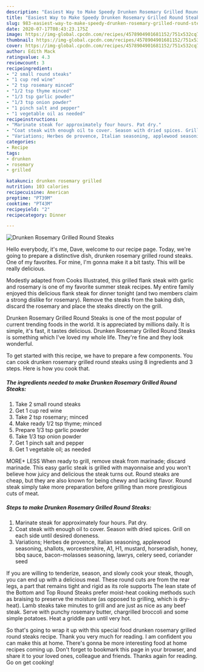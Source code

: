 ```yaml
---
description: "Easiest Way to Make Speedy Drunken Rosemary Grilled Round Steaks"
title: "Easiest Way to Make Speedy Drunken Rosemary Grilled Round Steaks"
slug: 983-easiest-way-to-make-speedy-drunken-rosemary-grilled-round-steaks
date: 2020-07-17T08:43:23.175Z
image: https://img-global.cpcdn.com/recipes/4578904901681152/751x532cq70/drunken-rosemary-grilled-round-steaks-recipe-main-photo.jpg
thumbnail: https://img-global.cpcdn.com/recipes/4578904901681152/751x532cq70/drunken-rosemary-grilled-round-steaks-recipe-main-photo.jpg
cover: https://img-global.cpcdn.com/recipes/4578904901681152/751x532cq70/drunken-rosemary-grilled-round-steaks-recipe-main-photo.jpg
author: Edith Mack
ratingvalue: 4.3
reviewcount: 3
recipeingredient:
- "2 small round steaks"
- "1 cup red wine"
- "2 tsp rosemary minced"
- "1/2 tsp thyme minced"
- "1/3 tsp garlic powder"
- "1/3 tsp onion powder"
- "1 pinch salt and pepper"
- "1 vegetable oil as needed"
recipeinstructions:
- "Marinate steak for approximately four hours. Pat dry."
- "Coat steak with enough oil to cover. Season with dried spices. Grill on each side until desired doneness."
- "Variations; Herbes de provence, Italian seasoning, applewood seasoning, shallots, worcestershire, A1, H1, mustard, horseradish, honey, bbq sauce, bacon-molasses seasoning, lawrys, celery seed, coriander seed"
categories:
- Recipe
tags:
- drunken
- rosemary
- grilled

katakunci: drunken rosemary grilled 
nutrition: 103 calories
recipecuisine: American
preptime: "PT39M"
cooktime: "PT43M"
recipeyield: "2"
recipecategory: Dinner

---
```



![Drunken Rosemary Grilled Round Steaks](https://img-global.cpcdn.com/recipes/4578904901681152/751x532cq70/drunken-rosemary-grilled-round-steaks-recipe-main-photo.jpg)

Hello everybody, it's me, Dave, welcome to our recipe page. Today, we're going to prepare a distinctive dish, drunken rosemary grilled round steaks. One of my favorites. For mine, I'm gonna make it a bit tasty. This will be really delicious.

Modestly adapted from Cooks Illustrated, this grilled flank steak with garlic and rosemary is one of my favorite summer steak recipes. My entire family enjoyed this delicious flank steak for dinner tonight (and two members claim a strong dislike for rosemary). Remove the steaks from the baking dish, discard the rosemary and place the steaks directly on the grill.

Drunken Rosemary Grilled Round Steaks is one of the most popular of current trending foods in the world. It is appreciated by millions daily. It is simple, it's fast, it tastes delicious. Drunken Rosemary Grilled Round Steaks is something which I've loved my whole life. They're fine and they look wonderful.


To get started with this recipe, we have to prepare a few components. You can cook drunken rosemary grilled round steaks using 8 ingredients and 3 steps. Here is how you cook that.

<!--inarticleads1-->

##### The ingredients needed to make Drunken Rosemary Grilled Round Steaks:

1. Take 2 small round steaks
1. Get 1 cup red wine
1. Take 2 tsp rosemary; minced
1. Make ready 1/2 tsp thyme; minced
1. Prepare 1/3 tsp garlic powder
1. Take 1/3 tsp onion powder
1. Get 1 pinch salt and pepper
1. Get 1 vegetable oil; as needed


MORE+ LESS When ready to grill, remove steak from marinade; discard marinade. This easy garlic steak is grilled with mayonnaise and you won&#39;t believe how juicy and delicious the steak turns out. Round steaks are cheap, but they are also known for being chewy and lacking flavor. Round steak simply take more preparation before grilling than more prestigious cuts of meat. 

<!--inarticleads2-->

##### Steps to make Drunken Rosemary Grilled Round Steaks:

1. Marinate steak for approximately four hours. Pat dry.
1. Coat steak with enough oil to cover. Season with dried spices. Grill on each side until desired doneness.
1. Variations; Herbes de provence, Italian seasoning, applewood seasoning, shallots, worcestershire, A1, H1, mustard, horseradish, honey, bbq sauce, bacon-molasses seasoning, lawrys, celery seed, coriander seed


If you are willing to tenderize, season, and slowly cook your steak, though, you can end up with a delicious meal. These round cuts are from the rear legs, a part that remains tight and rigid as its role supports The lean state of the Bottom and Top Round Steaks prefer moist-heat cooking methods such as braising to preserve the moisture (as opposed to grilling, which is dry-heat). Lamb steaks take minutes to grill and are just as nice as any beef steak. Serve with punchy rosemary butter, chargrilled broccoli and some simple potatoes. Heat a griddle pan until very hot. 

So that's going to wrap it up with this special food drunken rosemary grilled round steaks recipe. Thank you very much for reading. I am confident you can make this at home. There's gonna be more interesting food at home recipes coming up. Don't forget to bookmark this page in your browser, and share it to your loved ones, colleague and friends. Thanks again for reading. Go on get cooking!
